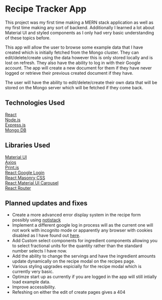 # Recipe Tracker App

This project was my first time making a MERN stack application as well as my first time making any sort of backend. Additionally I learned a lot about Material UI and styled components as I only had very basic understanding of these topics before.

This app will allow the user to browse some example data that I have created which is initially fetched from the Mongo cluster. They can edit/delete/create using the data however this is only stored locally and is lost on refresh. They also have the ability to log in with their Google account. The app will create a new document for them if they have never logged or retrieve their previous created document if they have.

The user will have the ability to edit/delete/create their own data that will be stored on the Mongo server which will be fetched if they come back.  

## Technologies Used

[React](https://reactjs.org/)  
[Node.js](https://nodejs.org/en/)  
[Express.js](https://expressjs.com/)  
[Mongo DB](https://www.mongodb.com/cloud/atlas)  

## Libraries Used

[Material UI](https://material-ui.com/)  
[Axios](https://www.npmjs.com/package/axios)  
[Print.js](https://printjs.crabbly.com/)  
[React Google Login](https://www.npmjs.com/package/react-google-login)  
[React Masonry CSS](https://www.npmjs.com/package/react-masonry-css)  
[React Material UI Carousel](https://www.npmjs.com/package/react-material-ui-carousel)  
[React Router](https://reactrouter.com/)  

## Planned updates and fixes

- Create a more advanced error display system in the recipe form possibly using [notistack](https://github.com/iamhosseindhv/notistack)
- Implement a different google log in process will as the current one will not work with incognito mode or apparently any browser with cookies disabled as I have found out [here](https://github.com/google/google-api-javascript-client/issues/260).
- Add Custom select components for ingredient components allowing you to select fractional units for the quantity rather than the standard number selects I have now.
- Add the ability to change the servings and have the ingredient amounts update dynamically on the recipe modal on the recipes page.
- Various styling upgrades espicially for the recipe modal which is currently very basic.
- Optimze start up as currently if you are logged in the app will still intially load example data.
- Improve accessibility.
- Refeshing on either the edit of create pages gives a 404
